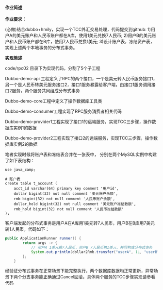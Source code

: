#### 作业简述



**作业要求：**

(必做)结合dubbo+hmily，实现一个TCC外汇交易处理，代码提交到github:
1)用户A的美元账户和人民币账户都在A库，使用1美元兑换7人民币;
2)用户B的美元账户和人民币账户都在B库，使用7人民币兑换1美元;
3)设计账户表，冻结资产表，实现上述两个本地事务的分布式事务。

**实现简述**

code/rpc02 目录下为实现代码，分割了5个子工程

Dubbo-demo-api 工程定义了RPC的两个接口，一个是美元转人民币服务接口1，另一个是人民币转美元服务接口2，接口1服务暴露给客户端，由接口1服务调用接口2服务，两个服务共同组成分布式事务

Dubbo-demo-core工程中定义了操作数据库工具类

Dubbo-demo-consumer工程实现了RPC服务消费者相关代码

Dubbo-demo-provider1工程实现了接口1的远端服务，实现TCC三步骤，操作数据库实例1的数据

Dubbo-demo-provider2工程实现了接口2的远端服务，实现TCC三步骤，操作数据库实例2的数据



笔者实现时候将账户表和冻结表合并在一张表中， 分别在两个MySQL实例中构建了如下表结构：

```mysql
use java_camp;

# 账户表
create table t_account (
    acct_id varchar(64) primary key comment '用户id',
    dollar bigint(32) not null comment '美元账户余额',
    rmb bigint(32) not null comment '人民币账户余额',
    dollar_hold bigint(32) not null comment '美元账户冻结数额',
    rmb_hold bigint(32) not null comment '人民币冻结数额'
);

```



客户端发起的分布式事务是用户A在A库用1美元转7人民币，用户B在B库用7美元转1人民币，代码如下：

```java
public ApplicationRunner runner() {
		return args -> {
			// 用户A 1美元换7人民币，用户B 7人民币换1美元，共同构成分布式事务
			System.out.println(dollar2Rmb.transfer("userA", 1L, "userB", 7L));
		};
	}
```

经验证分布式事务在正常场景下能完整执行，两个数据库数据均正常更新，异常场景下两个分支事务能正确通过Cancel回滚，具体两个服务的TCC步骤实现请参看代码





